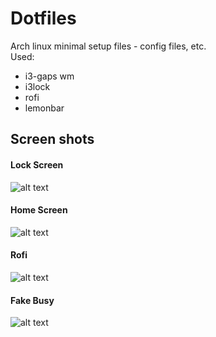 # Dotfiles 
Arch linux minimal setup files - config files, etc.
<br>
Used:
<br>
* i3-gaps wm
* i3lock
* rofi
* lemonbar

## Screen shots ##

#### Lock Screen ####
![alt text](https://github.com/akhilcjacob/dotfiles/blob/master/Screenshot%20from%202017-06-28%2020-53-37.png)

#### Home Screen ####
![alt text](https://github.com/akhilcjacob/dotfiles/blob/master/Screenshot%20from%202017-06-28%2021-20-06.png)

#### Rofi ####
![alt text](https://github.com/akhilcjacob/dotfiles/blob/master/Screenshot%20from%202017-06-28%2021-21-28.png)

#### Fake Busy ####
![alt text](https://github.com/akhilcjacob/dotfiles/blob/master/Screenshot%20from%202017-06-28%2021-31-45.png)
